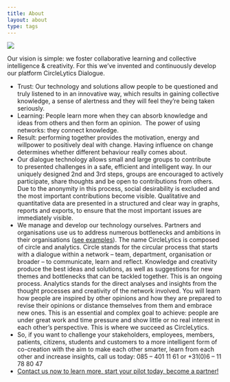 ```yaml
---
title: About
layout: about
type: tags
---
```

![](/img/circleytics-numbers.png)



Our vision is simple: we foster collaborative learning and collective intelligence & creativity. For this we’ve invented and continuously develop our platform CircleLytics Dialogue.

* Trust: Our technology and solutions allow people to be questioned and truly listened to in an innovative way, which results in gaining collective knowledge, a sense of alertness and they will feel they’re being taken seriously.
* Learning: People learn more when they can absorb knowledge and ideas from others and then form an opinion.  The power of using networks: they connect knowledge.
* Result: performing together provides the motivation, energy and willpower to positively deal with change. Having influence on change determines whether different behaviour really comes about.
* Our dialogue technology allows small and large groups to contribute to presented challenges in a safe, efficient and intelligent way. In our uniquely designed 2nd and 3rd steps, groups are encouraged to actively participate, share thoughts and be open to contributions from others. Due to the anonymity in this process, social desirability is excluded and the most important contributions become visible. Qualitative and quantitative data are presented in a structured and clear way in graphs, reports and exports, to ensure that the most important issues are immediately visible.
* We manage and develop our technology ourselves. Partners and organisations use us to address numerous bottlenecks and ambitions in their organisations ([see examples](https://www.circlelytics.com/en/blog-overview/)). The name CircleLytics is composed of circle and analytics. Circle stands for the circular process that starts with a dialogue within a network – team, department, organisation or broader – to communicate, learn and reflect. Knowledge and creativity produce the best ideas and solutions, as well as suggestions for new themes and bottlenecks that can be tackled together. This is an ongoing process. Analytics stands for the direct analyses and insights from the thought processes and creativity of the network involved. You will learn how people are inspired by other opinions and how they are prepared to revise their opinions or distance themselves from them and embrace new ones. This is an essential and complex goal to achieve: people are under great work and time pressure and show little or no real interest in each other’s perspective. This is where we succeed as CircleLytics.
* So, if you want to challenge your stakeholders, employees, members, patients, citizens, students and customers to a more intelligent form of co-creation with the aim to make each other smarter, learn from each other and increase insights, call us today: 085 – 401 11 61 or +31(0)6 – 11 78 80 47
* [Contact us now to learn more, start your pilot today, become a partner!](https://calendly.com/circlelytics)
